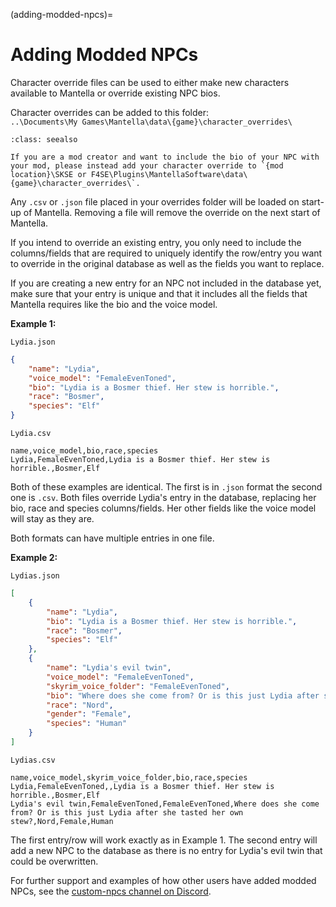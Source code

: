 (adding-modded-npcs)=
# Adding Modded NPCs
Character override files can be used to either make new characters available to Mantella or override existing NPC bios.

Character overrides can be added to this folder:  
`..\Documents\My Games\Mantella\data\{game}\character_overrides\`

```{admonition} Note
:class: seealso

If you are a mod creator and want to include the bio of your NPC with your mod, please instead add your character override to `{mod location}\SKSE or F4SE\Plugins\MantellaSoftware\data\{game}\character_overrides\`.
```

Any `.csv` or `.json` file placed in your overrides folder will be loaded on start-up of Mantella. Removing a file will remove the override on the next start of Mantella.

If you intend to override an existing entry, you only need to include the columns/fields that are required to uniquely identify the row/entry you want to override in the original database as well as the fields you want to replace.

If you are creating a new entry for an NPC not included in the database yet, make sure that your entry is unique and that it includes all the fields that Mantella requires like the bio and the voice model.

**Example 1:**  

`Lydia.json`
```json
{
    "name": "Lydia",
    "voice_model": "FemaleEvenToned",
    "bio": "Lydia is a Bosmer thief. Her stew is horrible.",
    "race": "Bosmer",
    "species": "Elf"
}
```

`Lydia.csv`
```csv
name,voice_model,bio,race,species
Lydia,FemaleEvenToned,Lydia is a Bosmer thief. Her stew is horrible.,Bosmer,Elf
```

Both of these examples are identical. The first is in `.json` format the second one is `.csv`. Both files override Lydia's entry in the database, replacing her bio, race and species columns/fields. Her other fields like the voice model will stay as they are.

Both formats can have multiple entries in one file.

**Example 2:**  

`Lydias.json`
```json
[
    {
        "name": "Lydia",
        "bio": "Lydia is a Bosmer thief. Her stew is horrible.",
        "race": "Bosmer",
        "species": "Elf"
    },
    {
        "name": "Lydia's evil twin",
        "voice_model": "FemaleEvenToned",
        "skyrim_voice_folder": "FemaleEvenToned",
        "bio": "Where does she come from? Or is this just Lydia after she tasted her own stew?",
        "race": "Nord",
        "gender": "Female",
        "species": "Human"
    }
]
```

`Lydias.csv`
```csv
name,voice_model,skyrim_voice_folder,bio,race,species
Lydia,FemaleEvenToned,,Lydia is a Bosmer thief. Her stew is horrible.,Bosmer,Elf
Lydia's evil twin,FemaleEvenToned,FemaleEvenToned,Where does she come from? Or is this just Lydia after she tasted her own stew?,Nord,Female,Human
```

The first entry/row will work exactly as in Example 1. The second entry will add a new NPC to the database as there is no entry for Lydia's evil twin that could be overwritten.

For further support and examples of how other users have added modded NPCs, see the [custom-npcs channel on Discord](https://discord.gg/Q4BJAdtGUE).